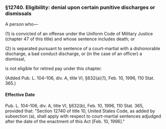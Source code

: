 ### §12740. Eligibility: denial upon certain punitive discharges or dismissals ###

A person who—

(1) is convicted of an offense under the Uniform Code of Military Justice (chapter 47 of this title) and whose sentence includes death; or

(2) is separated pursuant to sentence of a court-martial with a dishonorable discharge, a bad conduct discharge, or (in the case of an officer) a dismissal,

is not eligible for retired pay under this chapter.

(Added Pub. L. 104–106, div. A, title VI, §632(a)(1), Feb. 10, 1996, 110 Stat. 365.)

#### Effective Date ####

Pub. L. 104–106, div. A, title VI, §632(b), Feb. 10, 1996, 110 Stat. 365, provided that: "Section 12740 of title 10, United States Code, as added by subsection (a), shall apply with respect to court-martial sentences adjudged after the date of the enactment of this Act [Feb. 10, 1996]."